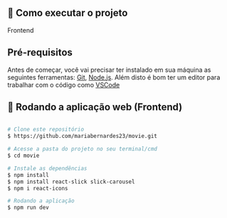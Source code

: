 ## 🚀 Como executar o projeto

Frontend

## Pré-requisitos

Antes de começar, você vai precisar ter instalado em sua máquina as seguintes ferramentas:
[Git](https://git-scm.com), [Node.js](https://nodejs.org/en/). 
Além disto é bom ter um editor para trabalhar com o código como [VSCode](https://code.visualstudio.com/)

## 🧭 Rodando a aplicação web (Frontend)

```bash

# Clone este repositório
$ https://github.com/mariabernardes23/movie.git

# Acesse a pasta do projeto no seu terminal/cmd
$ cd movie

# Instale as dependências
$ npm install
$ npm install react-slick slick-carousel
$ npm i react-icons

# Rodando a aplicação
$ npm run dev
